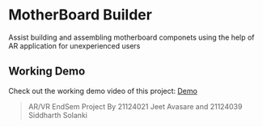# MotherBoard Builder
Assist building and assembling motherboard componets using the help of AR application for unexperienced users
## Working Demo

Check out the working demo video of this project: 
[Demo](https://drive.google.com/file/d/1NQqDeu-mbcskcfa4319wZ7qXI46Ha9wo/view?usp=sharing)


> AR/VR EndSem Project
> By 21124021 Jeet Avasare and 21124039 Siddharth Solanki
